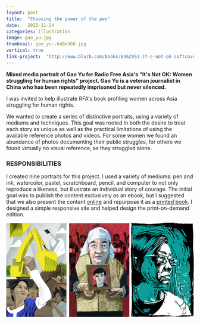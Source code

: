 ```yaml
---
layout: post
title:  "Choosing the power of the pen"
date:   2015-11-24
categories: illustration
image: gao_yu.jpg
thumbnail: gao_yu--640x360.jpg
vertical: true
link-project:  "http://www.blurb.com/books/6362951-it-s-not-ok-softcover"
---
```


**Mixed media portrait of Gao Yu for Radio Free Asia's “It's Not OK: Women struggling for human rights” project. Gao Yu is a veteran journalist in China who has been repeatedly imprisoned but never silenced.**

I was invited to help illustrate RFA's book profiling women across Asia struggling for human rights.

We wanted to create a series of distinctive portraits, using a variety of mediums and techniques. This goal was rooted in both the desire to treat each story as unique as well as the practical limitations of using the available reference photos and videos. For some women we found an abundance of photos documenting their public struggles, for others we found virtually no visual reference, as they struggled alone.

### RESPONSIBILITIES

I created nine portraits for this project. I used a variety of mediums: pen and ink, watercolor, pastel, scratchboard, pencil, and computer to not only reproduce a likeness, but illustrate an individual story of courage. The initial goal was to publish the content exclusively as an ebook, but I suggested that we also present the content <a href='http://womensrights.asia'>online</a> and repurpose it as a <a href='http://www.blurb.com/b/6362951-it-s-not-ok-softcover?t=1438009925891'>printed book</a>. I designed a simple responsive site and helped design the print-on-demand edition.

<img src='../img/womensrightsasia.jpg' />
